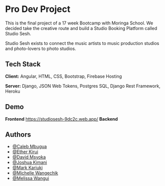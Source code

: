 # Pro Dev Project

This is the final project of a 17 week Bootcamp with Moringa School. We decided take the creative route and build a Studio Booking Platform called Studio Sesh.

Studio Sesh exists to connect the music artists to music production studios and photo-lovers to photo studios.

## Tech Stack

**Client:** Angular, HTML, CSS, Bootstrap, Firebase Hosting

**Server:** Django, JSON Web Tokens, Postgres SQL, Django Rest Framework, Heroku

## Demo

**Frontend** https://studiosesh-9dc2c.web.app/
**Backend**

## Authors

- [@Caleb Mbugua](https://www.github.com/g90tony)
- [@Ether Kirui](https://github.com/Eccie-K)
- [@David Msyoka](https://github.com/Msyoka)
- [@Joshua Kimani](https://github.com/JKimani77)
- [@Mark Kariuki](https://github.com/markkariuki)
- [@Michelle Wangechik](https://github.com/wangechimk)
- [@Melissa Wangui](https://github.com/melissa-koi)
